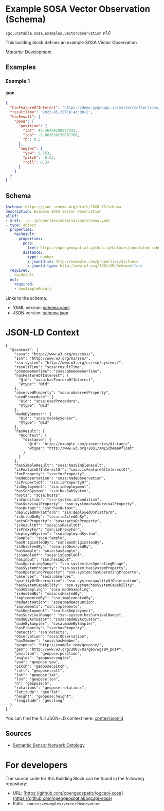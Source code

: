 
# Example SOSA Vector Observation (Schema)

`ogc.unstable.sosa.examples.vectorObservation` *v1.0*

This building block defines an example SOSA Vector Observation

[*Maturity*](https://github.com/cportele/ogcapi-building-blocks#building-block-maturity): Development

## Examples

### Example 1
#### json
```json
{
  "hasFeatureOfInterest": "https://demo.pygeoapi.io/master/collections/utah_city_locations/items/Salem",
  "resultTime": "2023-05-22T16:41:00+2",
  "hasResult": {
    "pose": {
      "position": {
        "lat": 43.46498208387333,
        "lon": -3.803638278687769,
        "h": 0.5
      },
      "angles": {
        "yaw": 5.553,
        "pitch": -0.92,
        "roll": 0.33
      }
    }
  }
}

```

## Schema

```yaml
$schema: https://json-schema.org/draft/2020-12/schema
description: Example SOSA Vector Observation
allOf:
- $ref: ../../properties/observation/schema.yaml
- type: object
  properties:
    hasResult:
      properties:
        pose:
          $ref: https://opengeospatial.github.io/bblocks/annotated-schemas/geo/geopose/basic-ypr/schema.yaml
        distance:
          type: number
          x-jsonld-id: http://example.com/properties/distance
          x-jsonld-type: http://www.w3.org/2001/XMLSchema#float
  required:
  - hasResult
  not:
    required:
    - hasSimpleResult

```

Links to the schema:

* YAML version: [schema.yaml](https://raw.githubusercontent.com/opengeospatial/ogcapi-sosa/master/build/annotated/unstable/sosa/examples/vectorObservation/schema.json)
* JSON version: [schema.json](https://raw.githubusercontent.com/opengeospatial/ogcapi-sosa/master/build/annotated/unstable/sosa/examples/vectorObservation/schema.yaml)


# JSON-LD Context

```jsonld
{
  "@context": {
    "sosa": "http://www.w3.org/ns/sosa/",
    "ssn": "http://www.w3.org/ns/ssn/",
    "ssn-system": "http://www.w3.org/ns/ssn/systems/",
    "resultTime": "sosa:resultTime",
    "phenomenonTime": "sosa:phenomenonTime",
    "hasFeatureOfInterest": {
      "@id": "sosa:hasFeatureOfInterest",
      "@type": "@id"
    },
    "observedProperty": "sosa:observedProperty",
    "usedProcedure": {
      "@id": "sosa:usedProcedure",
      "@type": "@id"
    },
    "madeBySensor": {
      "@id": "sosa:madeBySensor",
      "@type": "@id"
    },
    "hasResult": {
      "@context": {
        "distance": {
          "@id": "http://example.com/properties/distance",
          "@type": "http://www.w3.org/2001/XMLSchema#float"
        }
      }
    },
    "hasSimpleResult": "sosa:hasSimpleResult",
    "isFeatureOfInterestOf": "sosa:isFeatureOfInterestOf",
    "forProperty": "ssn:forProperty",
    "madeObservation": "sosa:madeObservation",
    "isPropertyOf": "ssn:isPropertyOf",
    "inDeployment": "ssn:inDeployment",
    "hasSubSystem": "ssn:hasSubSystem",
    "hosts": "sosa:hosts",
    "inCondition": "ssn-system:inCondition",
    "hasSurvivalProperty": "ssn-system:hasSurvivalProperty",
    "hasOutput": "ssn:hasOutput",
    "deployedOnPlatform": "ssn:deployedOnPlatform",
    "isActedOnBy": "sosa:isActedOnBy",
    "actsOnProperty": "sosa:actsOnProperty",
    "isResultOf": "sosa:isResultOf",
    "isProxyFor": "ssn:isProxyFor",
    "deployedSystem": "ssn:deployedSystem",
    "Sample": "sosa:Sample",
    "wasOriginatedBy": "ssn:wasOriginatedBy",
    "isObservedBy": "sosa:isObservedBy",
    "hasSample": "sosa:hasSample",
    "isSampleOf": "sosa:isSampleOf",
    "hasInput": "ssn:hasInput",
    "hasOperatingRange": "ssn-system:hasOperatingRange",
    "hasSystemProperty": "ssn-system:hasSystemProperty",
    "hasOperatingProperty": "ssn-system:hasOperatingProperty",
    "observes": "sosa:observes",
    "qualityOfObservation": "ssn-system:qualityOfObservation",
    "hasSystemCapability": "ssn-system:hasSystemCapability",
    "madeSampling": "sosa:madeSampling",
    "isHostedBy": "sosa:isHostedBy",
    "implementedBy": "ssn:implementedBy",
    "madeActuation": "sosa:madeActuation",
    "implements": "ssn:implements",
    "hasDeployment": "ssn:hasDeployment",
    "hasSurvivalRange": "ssn-system:hasSurvivalRange",
    "madeByActuator": "sosa:madeByActuator",
    "madeBySampler": "sosa:madeBySampler",
    "hasProperty": "ssn:hasProperty",
    "detects": "ssn:detects",
    "Observation": "sosa:Observation",
    "hasMember": "sosa:hasMember",
    "geopose": "http://example.com/geopose/",
    "geo": "http://www.w3.org/2003/01/geo/wgs84_pos#",
    "position": "geopose:position",
    "angles": "geopose:angles",
    "yaw": "geopose:yaw",
    "pitch": "geopose:pitch",
    "roll": "geopose:roll",
    "lat": "geopose:lat",
    "lon": "geopose:lon",
    "h": "geopose:h",
    "rotations": "geopose:rotations",
    "latitude": "geo:lat",
    "height": "geopose:height",
    "longitude": "geo:long"
  }
}
```

You can find the full JSON-LD context here:
[context.jsonld](https://raw.githubusercontent.com/opengeospatial/ogcapi-sosa/master/build/annotated/unstable/sosa/examples/vectorObservation/context.jsonld)

## Sources

* [Semantic Sensor Network Ontology](https://www.w3.org/TR/vocab-ssn/)

# For developers

The source code for this Building Block can be found in the following repository:

* URL: [https://github.com/opengeospatial/ogcapi-sosa](https://github.com/opengeospatial/ogcapi-sosa)
* Path: `_sources/examples/vectorObservation`

